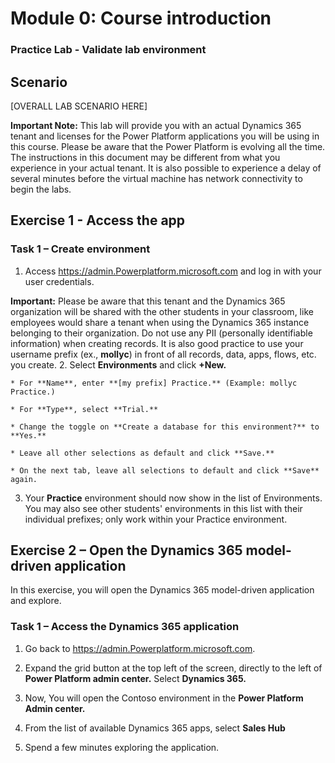 
Module 0: Course introduction
========================

### Practice Lab - Validate lab environment 

Scenario
--------

[OVERALL LAB SCENARIO HERE]


**Important Note:** This lab will provide you with an actual Dynamics 365 tenant
and licenses for the Power Platform applications you will be using in this
course. Please be aware that the Power Platform is evolving all the time. The
instructions in this document may be different from what you experience in your
actual tenant. It is also possible to experience a delay of several
minutes before the virtual machine has network connectivity to begin the labs.

Exercise 1 - Access the app
---------------------------------------------------

### Task 1 – Create environment

1.  Access <https://admin.Powerplatform.microsoft.com> and log in with your user credentials.

**Important:** Please be aware that this tenant and the Dynamics 365 organization will be shared with the other students in your classroom, like employees would share a tenant when using the Dynamics 365 instance belonging to their organization. Do not use any PII (personally identifiable information) when creating records. It is also good practice to use your username prefix (ex., **mollyc**) in front of all records, data, apps, flows, etc. you create.
2. Select **Environments** and click **+New.**

    * For **Name**, enter **[my prefix] Practice.** (Example: mollyc Practice.)
    
    * For **Type**, select **Trial.**
    
    * Change the toggle on **Create a database for this environment?** to **Yes.**
    
    * Leave all other selections as default and click **Save.**
    
    * On the next tab, leave all selections to default and click **Save** again.
    

3. Your **Practice** environment should now show in the list of Environments. You may also see other students' environments in this list with their individual prefixes; only work within your Practice environment.

Exercise 2 – Open the Dynamics 365 model-driven application
---------------------------------------------------

In this exercise, you will open the Dynamics 365 model-driven application and explore.

### Task 1 – Access the Dynamics 365 application

1.  Go back to <https://admin.Powerplatform.microsoft.com>.

2.  Expand the grid button at the top left of the screen, directly to the left of **Power Platform admin center.** Select **Dynamics 365.**

3.  Now, You will open the Contoso environment in the **Power Platform Admin center.**

4. From the list of available Dynamics 365 apps, select **Sales Hub**

5. Spend a few minutes exploring the application.
